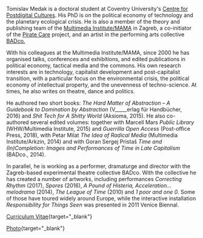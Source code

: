 <!--
.. title: Biography
.. slug: bio
.. author: Tomislav Medak
.. date: 2018-02-05 19:52:05 UTC
.. description: Short bio, curriculum vitae (CV) and photo of Tomislav Medak.
-->

Tomislav Medak is a doctoral student at Coventry University's [Centre for Postdigital Cultures](http://www.coventry.ac.uk/research/areas-of-research/postdigital-cultures/). His PhD is on the political economy of technology and the planetary ecological crisis. He is also a member of the theory and publishing team of the [Multimedia Institute/MAMA](http://www.mi2.hr/en/) in Zagreb, a co-initiator of the [Pirate Care](https://pirate.care) project, and an artist in the performing arts collective [BADco.](http://badco.hr/)

With his colleagues at the Multimedia Institute/MAMA, since 2000 he has organised talks, conferences and exhibitions, and edited publications in political economy, tactical media and the commons. His own research interests are in technology, capitalist development and post-capitalist transition, with a particular focus on the environmental crisis, the political economy of intellectual property, and the unevenness of techno-science. At times, he also writes on theatre, dance and politics.

He authored two short books: *The Hard Matter of Abstraction* – *A Guidebook to Domination by Abstraction* (V_____erlag für Handbücher, 2016) and *Shit Tech for A Shitty World* (Aksioma, 2015). He also co-authored several edited volumes: together with Marcell Mars *Public Library* (WHW/Multimedia Institute, 2015) and *Guerrilla Open Access* (Post-office Press, 2018), with Petar Milat *The Idea of Radical Media* (Multimedia Institute/Arkzin, 2014) and with Goran Sergej Pristaš *Time and (In)Completion: Images and Performances of Time in Late Capitalism* (BADco., 2014).

In parallel, he is working as a performer, dramaturge and
director with the Zagreb-based experimental theatre collective BADco. With the collective he has created a number of artworks, including performances *Correcting Rhythm* (2017), *Spores* (2016), *A Pound of Histeria, Acceleration... melodrama* (2014), *The League of Time* (2010) and *1 poor and one 0*. Some of those have toured widely around Europe, while the interactive installation *Responsibility for Things Seen* was presented in 2011 Venice Biennal.

[Curriculum Vitae](/CV_TMedak.pdf){target="_blank"}

[Photo](/images/TMedak_large.jpg){target="_blank"}

